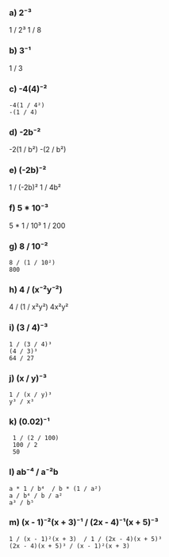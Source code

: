 ### a) 2⁻³
  
   1 / 2³
   1 / 8

### b) 3⁻¹

   1 / 3

### c) -4(4)⁻²

    -4(1 / 4²)
    -(1 / 4)

### d) -2b⁻²

   -2(1 / b²)
   -(2 / b²)

### e) (-2b)⁻²

   1 / (-2b)²
   1 / 4b²

### f) 5 * 10⁻³

   5 * 1 / 10³
    1 / 200

### g) 8 / 10⁻²
    8 / (1 / 10²)
    800


### h) 4 / (x⁻²y⁻²)

   4 / (1 / x²y²)
   4x²y²

### i) (3 / 4)⁻³

    1 / (3 / 4)³
    (4 / 3)³
    64 / 27

### j) (x / y)⁻³

    1 / (x / y)³
    y³ / x³

### k) (0.02)⁻¹

     1 / (2 / 100)
     100 / 2
     50

### l) ab⁻⁴ / a⁻²b

    a * 1 / b⁴  / b * (1 / a²)
    a / b⁴ / b / a²
    a³ / b⁵

### m) (x - 1)⁻²(x + 3)⁻¹ / (2x - 4)⁻¹(x + 5)⁻³

    1 / (x - 1)²(x + 3)  / 1 / (2x - 4)(x + 5)³
    (2x - 4)(x + 5)³ / (x - 1)²(x + 3)

   